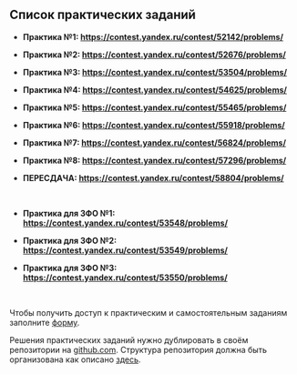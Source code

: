 ## Список практических заданий

- **Практика №1: https://contest.yandex.ru/contest/52142/problems/**

- **Практика №2: https://contest.yandex.ru/contest/52676/problems/**

- **Практика №3: https://contest.yandex.ru/contest/53504/problems/**

- **Практика №4: https://contest.yandex.ru/contest/54625/problems/**

- **Практика №5: https://contest.yandex.ru/contest/55465/problems/**

- **Практика №6: https://contest.yandex.ru/contest/55918/problems/**

- **Практика №7: https://contest.yandex.ru/contest/56824/problems/**

- **Практика №8: https://contest.yandex.ru/contest/57296/problems/**

- **ПЕРЕСДАЧА: https://contest.yandex.ru/contest/58804/problems/**

<br>

- **Практика для ЗФО №1: https://contest.yandex.ru/contest/53548/problems/**

- **Практика для ЗФО №2: https://contest.yandex.ru/contest/53549/problems/**

- **Практика для ЗФО №3: https://contest.yandex.ru/contest/53550/problems/**

<br>

Чтобы получить доступ к практическим и самостоятельным заданиям заполните [форму](https://docs.google.com/forms/d/e/1FAIpQLSeMeLaCDmoZLlHI1ROi0F5p2QcMc_Z8fQ-kqXxd0_T57AuuJQ/viewform?usp=sf_link).

Решения практических заданий нужно дублировать в своём репозитории на [github.com](https://github.com/). Структура репозитория должна быть организована как описано [здесь](./repo_structure.md).

